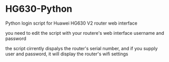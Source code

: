 # HG630-Python
Python login script for Huawei HG630 V2 router web interface


you need to edit the script with your routere's web interface username and password

the script cirrently dispalys the router's serial number, and if you supply user and password, it will display the router's wifi settings
